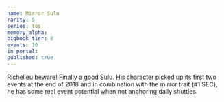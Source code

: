 ```yaml
---
name: Mirror Sulu
rarity: 5
series: tos
memory_alpha:
bigbook_tier: 8
events: 10
in_portal:
published: true
---
```


Richelieu beware! Finally a good Sulu. His character picked up its first two events at the end of 2018 and in combination with the mirror trait (#1 SEC), he has some real event potential when not anchoring daily shuttles.
